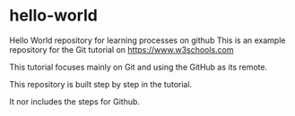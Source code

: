 # hello-world
Hello World repository for learning processes on github
This is an example repository for the Git tutorial on https://www.w3schools.com

This tutorial focuses mainly on Git and using the GitHub as its remote.

This repository is built step by step in the tutorial.

It nor includes the steps for Github.
